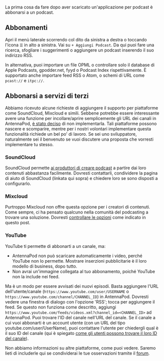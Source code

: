 La prima cosa da fare dopo aver scaricato un'applicazione per podcast è abbonarsi
a un podcast.

## Abbonamenti

Apri il menù laterale scorrendo col dito da sinistra a destra o toccando l'icona
`☰` in alto a sinistra. Vai su `+ Aggiungi Podcast`. Da qui puoi fare una
ricerca, sfogliare i suggerimenti o aggiungere un podcast inserendo il suo
indirizzo RSS.

In alternativa, puoi importare un file OPML o controllare solo il database di
Apple Podcasts, gpodder.net, fyyd o Podcast Index rispettivamente. È supportato
anche importare feed RSS o Atom, o schemi di URL come `pcast://` e `itpc://`.

## Abbonarsi a servizi di terzi

Abbiamo ricevuto alcune richieste di aggiungere il supporto per piattaforme come
SoundCloud, Mixcloud e simili. Sebbene potrebbe essere interessante avere una
funzione per incollare/aprire semplicemente gli URL dei canali in AntennaPod, [è
stato deciso](https://github.com/AntennaPod/AntennaPod/issues/1297) di non
implementarla. Tali piattaforme possono nascere e scomparire, mentre per i
nostri volontari implementare questa funzionalità richiede un bel po' di lavoro.
Se sei uno sviluppatore, naturalmente sei il benvenuto se vuoi discutere una
proposta che vorresti implementare tu stesso.

### SoundCloud

SoundCloud permette [ai produttori di creare
podcast](https://help.soundcloud.com/hc/en-us/articles/115003451347-Adding-tracks-to-your-RSS-feed)
a partire dai loro contenuti abbastanza facilmente. Dovresti contattarli,
condividere la pagina di aiuto di SoundCloud (linkata qui sopra) e chiedere loro
se sono disposti a configurarlo.

### Mixcloud

Purtroppo Mixcloud non offre questa opzione per i creatori di contenuti. Come
sempre, ci ha pensato qualcuno nella comunità del podcasting a trovare una
soluzione. Dovresti [controllare le
opzioni](https://www.openparenthesis.org/2015/01/05/mixcloud-to-rss-with-enclosures)
come indicato in questo post.

### YouTube

YouTube ti permette di abbonarti a un canale, ma:

- AntennaPod non può scaricare automaticamente i video, perché YouTube non lo
permette. Mostrare inserzioni pubblicitarie è il loro modello di business,
dopo tutto.
- Non avrai un'immagine collegata al tuo abbonamento, poiché YouTube non la
include nei feed.

Ma è un modo per essere avvisati dei nuovi episodi. Basta aggiungere l'URL
dell'utente/canale (`https://www.youtube.com/user/USERNAME` o
`https://www.youtube.com/channel/CHANNEL_ID`) in AntennaPod. Dovresti vedere una
finestra di dialogo con l'opzione 'RSS'; tocca per aggiungere il feed. Se questo
non funziona come descritto, aggiungi
`https://www.youtube.com/feeds/videos.xml?channel_id=<CHANNEL_ID>` ad
AntennaPod. Puoi trovare l'ID del canale nell'URL del canale. Se il canale a cui
vuoi abbonarti è un account utente (con un URL del tipo
youtube.com/user/UserName), puoi contattare l'utente per chiedergli qual è il
suo ID del canale (qui è spiegato [come gli utenti possono trovare il loro ID
del canale](https://support.google.com/youtube/answer/3250431?hl=it)).

Non abbiamo informazioni su altre piattaforme, come puoi vedere. Saremo lieti di
includerle qui se condividerai le tue osservazioni tramite il
[forum](https://forum.antennapod.org/).
